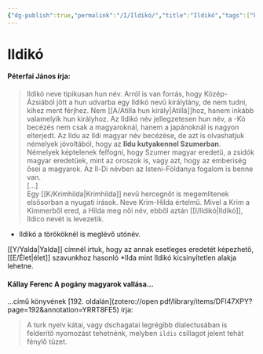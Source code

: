 ```yaml
---
{"dg-publish":true,"permalink":"/I/Ildikó/","title":"Ildikó","tags":["kutya"],"created":"2024-01-02T06:33","updated":"2024-10-25T21:55"}
---
```



# Ildikó

#### Péterfai János írja:

> Ildikó neve tipikusan hun név. Arról is van forrás, hogy Közép-Ázsiából jött a hun udvarba egy Ildikó nevű királylány, de nem tudni, kihez ment férjhez. Nem [[A/Atilla hun király\|Atillá]]hoz, hanem inkább valamelyik hun királyhoz. Az Ildikó név jellegzetesen hun név, a -Kó becézés nem csak a magyaroknál, hanem a japánoknál is nagyon elterjedt. Az Ildu az Ildi magyar név becézése, de azt is olvashatjuk némelyek jóvoltából, hogy az **Ildu kutyakennel Szumerban**. Némelyek képtelenek felfogni, hogy Szumer magyar eredetű, a zsidók magyar eredetűek, mint az oroszok is, vagy azt, hogy az emberiség ősei a magyarok. Az Il-Di névben az Isteni-Földanya fogalom is benne van.  
> \[...\]  
> Egy [[K/Krimhilda\|Krimhilda]] nevű hercegnőt is megemlítenek elsősorban a nyugati írások. Neve Krim-Hilda értelmű. Mivel a Krim a Kimmerből ered, a Hilda meg női név, ebből aztán [[I/Ildikó\|Ildikó]], Ildico nevét is levezetik.  
- Ildikó a törököknél is meglévő utónév.   

[[Y/Yalda\|Yalda]] címnél írtuk, hogy az annak esetleges eredetét képezhető, [[E/Élet\|élet]] szavunkhoz hasonló \*Ilda mint Ildikó kicsinyítetlen alakja lehetne.  

#### Kállay Ferenc A pogány magyarok vallása...  

...című könyvének [192. oldalán](zotero://open pdf/library/items/DFI47XPY?page=192&annotation=YRRT8FE5) írja:  
> A turk nyelv kátai, vagy dschagatai legrégibb dialectusában is felderítő nyomozást tehetnénk, melyben `ildis` csillagot jelent tehát fénylő tüzet.  